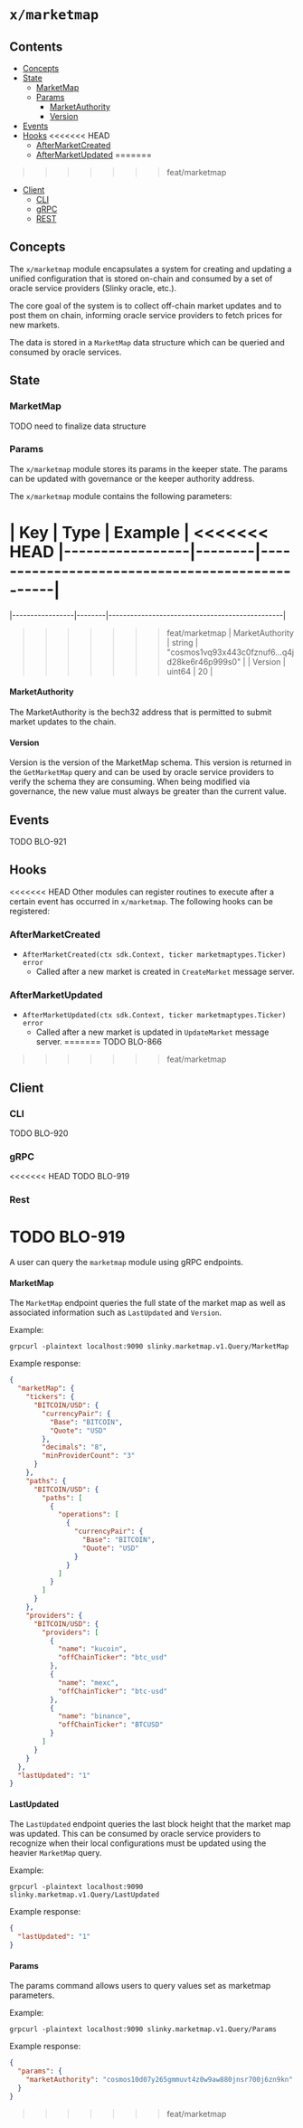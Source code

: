# `x/marketmap`

## Contents

* [Concepts](#concepts)
* [State](#state)
    * [MarketMap](#marketmap)
    * [Params](#params)
        * [MarketAuthority](#marketauthority)
        * [Version](#version)
* [Events](#events)
* [Hooks](#hooks)
<<<<<<< HEAD
    * [AfterMarketCreated](#aftermarketcreated)
    * [AfterMarketUpdated](#aftermarketupdated)
=======
>>>>>>> feat/marketmap
* [Client](#client)
    * [CLI](#cli)
    * [gRPC](#grpc)
    * [REST](#rest)

## Concepts

The `x/marketmap` module encapsulates a system for creating and updating a unified configuration that is stored on-chain
and consumed by a set of oracle service providers (Slinky oracle, etc.).

The core goal of the system is to collect off-chain market updates and to post them on chain, informing oracle service
providers to fetch prices for new markets.

The data is stored in a `MarketMap` data structure which can be queried and consumed by oracle services.

## State

### MarketMap

TODO need to finalize data structure

### Params

The `x/marketmap` module stores its params in the keeper state.  The params can be updated with governance or the
keeper authority address.

The `x/marketmap` module contains the following parameters:

| Key             | Type   | Example                                        |
<<<<<<< HEAD
|-----------------|--------|------------------------------------------------|
=======
 |-----------------|--------|------------------------------------------------|
>>>>>>> feat/marketmap
| MarketAuthority | string | "cosmos1vq93x443c0fznuf6...q4jd28ke6r46p999s0" |
| Version         | uint64 | 20                                             |

#### MarketAuthority

The MarketAuthority is the bech32 address that is permitted to submit market updates to the chain.

#### Version

Version is the version of the MarketMap schema. This version is returned in the `GetMarketMap` query and can be used
by oracle service providers to verify the schema they are consuming.  When being modified via governance, the new value
must always be greater than the current value.

## Events

TODO BLO-921

## Hooks

<<<<<<< HEAD
Other modules can register routines to execute after a certain event has occurred in `x/marketmap`.
The following hooks can be registered:

### AfterMarketCreated

* `AfterMarketCreated(ctx sdk.Context, ticker marketmaptypes.Ticker) error`
    * Called after a new market is created in `CreateMarket` message server.

### AfterMarketUpdated

* `AfterMarketUpdated(ctx sdk.Context, ticker marketmaptypes.Ticker) error`
    * Called after a new market is updated in `UpdateMarket` message server.
=======
TODO BLO-866
>>>>>>> feat/marketmap

## Client

### CLI

TODO BLO-920

### gRPC

<<<<<<< HEAD
TODO BLO-919

### Rest

TODO BLO-919
=======
A user can query the `marketmap` module using gRPC endpoints.

#### MarketMap

The `MarketMap` endpoint queries the full state of the market map as well as associated information such as
`LastUpdated` and `Version`.

Example:

```shell
grpcurl -plaintext localhost:9090 slinky.marketmap.v1.Query/MarketMap
```

Example response:

```json
{
  "marketMap": {
    "tickers": {
      "BITCOIN/USD": {
        "currencyPair": {
          "Base": "BITCOIN",
          "Quote": "USD"
        },
        "decimals": "8",
        "minProviderCount": "3"
      }
    },
    "paths": {
      "BITCOIN/USD": {
        "paths": [
          {
            "operations": [
              {
                "currencyPair": {
                  "Base": "BITCOIN",
                  "Quote": "USD"
                }
              }
            ]
          }
        ]
      }
    },
    "providers": {
      "BITCOIN/USD": {
        "providers": [
          {
            "name": "kucoin",
            "offChainTicker": "btc_usd"
          },
          {
            "name": "mexc",
            "offChainTicker": "btc-usd"
          },
          {
            "name": "binance",
            "offChainTicker": "BTCUSD"
          }
        ]
      }
    }
  },
  "lastUpdated": "1"
}
```

#### LastUpdated

The `LastUpdated` endpoint queries the last block height that the market map was updated.
This can be consumed by oracle service providers to recognize when their local configurations
must be updated using the heavier `MarketMap` query.

Example:

```shell
grpcurl -plaintext localhost:9090 slinky.marketmap.v1.Query/LastUpdated
```

Example response:

```json
{
  "lastUpdated": "1"
}
```

#### Params

The params command allows users to query values set as marketmap parameters.

Example:

```shell
grpcurl -plaintext localhost:9090 slinky.marketmap.v1.Query/Params
```

Example response:

```json
{
  "params": {
    "marketAuthority": "cosmos10d07y265gmmuvt4z0w9aw880jnsr700j6zn9kn"
  }
}
```
>>>>>>> feat/marketmap
